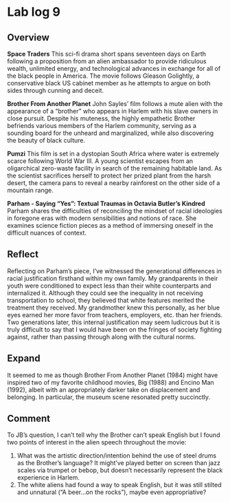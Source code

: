 


Lab log 9
=========

Overview
--------

**Space Traders**
This sci-fi drama short spans seventeen days on Earth following a proposition from an alien ambassador to provide ridiculous wealth, unlimited energy, and technological advances in exchange for all of the black people in America. The movie follows Gleason Golightly, a conservative black US cabinet member as he attempts to argue on both sides through cunning and deceit.

**Brother From Another Planet**
John Sayles’ film follows a mute alien with the appearance of a “brother” who appears in Harlem with his slave owners in close pursuit. Despite his muteness, the highly empathetic Brother befriends various members of the Harlem community, serving as a sounding board for the unheard and marginalized, while also discovering the beauty of black culture.

**Pumzi**
This film is set in a dystopian South Africa where water is extremely scarce following World War III. A young scientist escapes from an oligarchical zero-waste facility in search of the remaining habitable land. As the scientist sacrifices herself to protect her prized plant from the harsh desert, the camera pans to reveal a nearby rainforest on the other side of a mountain range.

**Parham - Saying “Yes”: Textual Traumas in Octavia Butler’s Kindred**
Parham shares the difficulties of reconciling the mindset of racial ideologies in foregone eras with modern sensibilities and notions of race. She examines science fiction pieces as a method of immersing oneself in the difficult nuances of context.

Reflect
-------

Reflecting on Parham’s piece, I’ve witnessed the generational differences in racial justification firsthand within my own family. My grandparents in their youth were conditioned to expect less than their white counterparts and internalized it. Although they could see the inequality in not receiving transportation to school, they believed that white features merited the treatment they received. My grandmother knew this personally, as her blue eyes earned her more favor from teachers, employers, etc. than her friends. Two generations later, this internal justification may seem ludicrous but it is truly difficult to say that I would have been on the fringes of society fighting against, rather than passing through along with the cultural norms.

Expand
------

It seemed to me as though Brother From Another Planet (1984) might have inspired two of my favorite childhood movies, Big (1988) and Encino Man (1992), albeit with an appropriately darker take on displacement and belonging. In particular, the museum scene resonated pretty succinctly.

Comment
-------

To JB’s question, I can’t tell why the Brother can’t speak English but I found two points of interest in the alien speech throughout the movie:
1. What was the artistic direction/intention behind the use of steel drums as the Brother’s language? It might’ve played better on screen than jazz scales via trumpet or bebop, but doesn’t necessarily represent the black experience in Harlem.
2. The white aliens had found a way to speak English, but it was still stilted and unnatural (“A beer…on the rocks”), maybe even appropriative?
